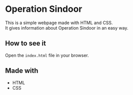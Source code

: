# Operation Sindoor<br>

This is a simple webpage made with HTML and CSS.  <br>
It gives information about Operation Sindoor in an easy way.<br>

## How to see it  <br>
Open the `index.html` file in your browser.

## Made with  <br>
- HTML  <br>
- CSS
